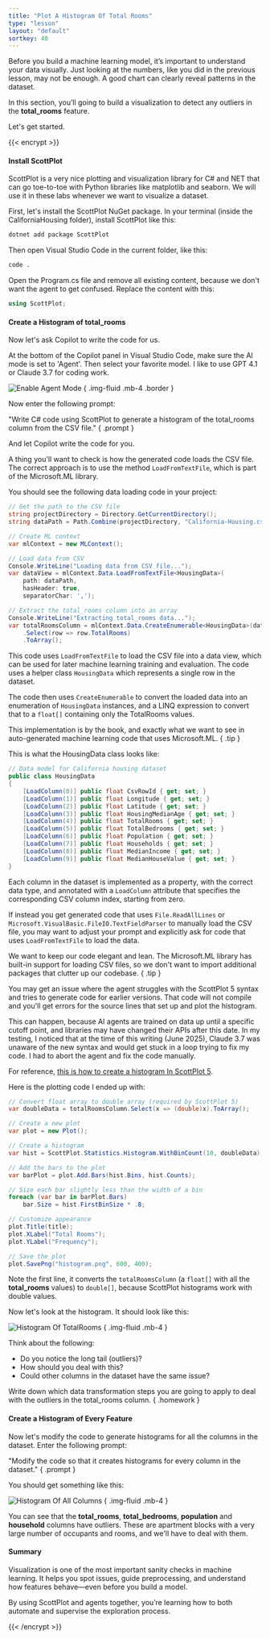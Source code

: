 ```yaml
---
title: "Plot A Histogram Of Total Rooms"
type: "lesson"
layout: "default"
sortkey: 40
---
```


Before you build a machine learning model, it’s important to understand your data visually. Just looking at the numbers, like you did in the previous lesson, may not be enough. A good chart can clearly reveal patterns in the dataset.

In this section, you’ll going to build a visualization to detect any outliers in the **total_rooms** feature.

Let's get started.

{{< encrypt >}}

#### Install ScottPlot

ScottPlot is a very nice plotting and visualization library for C# and NET that can go toe-to-toe with Python libraries like matplotlib and seaborn. We will use it in these labs whenever we want to visualize a dataset.

First, let's install the ScottPlot NuGet package. In your terminal (inside the CaliforniaHousing folder), install ScottPlot like this:

```bash
dotnet add package ScottPlot
```

Then open Visual Studio Code in the current folder, like this:

```bash
code .
```

Open the Program.cs file and remove all existing content, because we don't want the agent to get confused. Replace the content with this:

```csharp
using ScottPlot;
```

#### Create a Histogram of total_rooms

Now let's ask Copilot to write the code for us.

At the bottom of the Copilot panel in Visual Studio Code, make sure the AI mode is set to 'Agent'. Then select your favorite model. I like to use GPT 4.1 or Claude 3.7 for coding work.

![Enable Agent Mode](../img/agent-mode.jpg)
{ .img-fluid .mb-4 .border }

Now enter the following prompt:

"Write C# code using ScottPlot to generate a histogram of the total_rooms column from the CSV file."
{ .prompt }

And let Copilot write the code for you.

A thing you'll want to check is how the generated code loads the CSV file. The correct approach is to use the method `LoadFromTextFile`, which is part of the Microsoft.ML library.

You should see the following data loading code in your project:

```csharp
// Get the path to the CSV file
string projectDirectory = Directory.GetCurrentDirectory();
string dataPath = Path.Combine(projectDirectory, "California-Housing.csv");

// Create ML context
var mlContext = new MLContext();

// Load data from CSV
Console.WriteLine("Loading data from CSV file...");
var dataView = mlContext.Data.LoadFromTextFile<HousingData>(
    path: dataPath,
    hasHeader: true,
    separatorChar: ',');

// Extract the total_rooms column into an array
Console.WriteLine("Extracting total_rooms data...");
var totalRoomsColumn = mlContext.Data.CreateEnumerable<HousingData>(dataView, reuseRowObject: false)
    .Select(row => row.TotalRooms)
    .ToArray();
```

This code uses `LoadFromTextFile` to load the CSV file into a data view, which can be used for later machine learning training and evaluation. The code uses a helper class `HousingData` which represents a single row in the dataset.

The code then uses `CreateEnumerable` to convert the loaded data into an enumeration of `HousingData` instances, and a LINQ expression to convert that to a `float[]` containing only the TotalRooms values.

This implementation is by the book, and exactly what we want to see in auto-generated machine learning code that uses Microsoft.ML.
{ .tip }

This is what the HousingData class looks like:

```csharp
// Data model for California housing dataset
public class HousingData
{
    [LoadColumn(0)] public float CsvRowId { get; set; }
    [LoadColumn(1)] public float Longitude { get; set; }
    [LoadColumn(2)] public float Latitude { get; set; }
    [LoadColumn(3)] public float HousingMedianAge { get; set; }
    [LoadColumn(4)] public float TotalRooms { get; set; }
    [LoadColumn(5)] public float TotalBedrooms { get; set; }
    [LoadColumn(6)] public float Population { get; set; }
    [LoadColumn(7)] public float Households { get; set; }
    [LoadColumn(8)] public float MedianIncome { get; set; }
    [LoadColumn(9)] public float MedianHouseValue { get; set; }
}
```

Each column in the dataset is implemented as a property, with the correct data type, and annotated with a `LoadColumn` attribute that specifies the corresponding CSV column index, starting from zero.

If instead you get generated code that uses `File.ReadAllLines` or `Microsoft.VisualBasic.FileIO.TextFieldParser` to manually load the CSV file, you may want to adjust your prompt and explicitly ask for code that uses `LoadFromTextFile` to load the data.

We want to keep our code elegant and lean. The Microsoft.ML library has built-in support for loading CSV files, so we don't want to import additional packages that clutter up our codebase.
{ .tip }

You may get an issue where the agent struggles with the ScottPlot 5 syntax and tries to generate code for earlier versions. That code will not compile and you'll get errors for the source lines that set up and plot the histogram.

This can happen, because AI agents are trained on data up until a specific cutoff point, and libraries may have changed their APIs after this date. In my testing, I noticed that at the time of this writing (June 2025), Claude 3.7 was unaware of the new syntax and would get stuck in a loop trying to fix my code. I had to abort the agent and fix the code manually.

For reference, [this is how to create a histogram In ScottPlot 5](https://www.scottplot.net/cookbook/5.0/Histograms/).

Here is the plotting code I ended up with:

```csharp
// Convert float array to double array (required by ScottPlot 5)
var doubleData = totalRoomsColumn.Select(x => (double)x).ToArray();

// Create a new plot
var plot = new Plot();

// Create a histogram
var hist = ScottPlot.Statistics.Histogram.WithBinCount(10, doubleData);

// Add the bars to the plot
var barPlot = plot.Add.Bars(hist.Bins, hist.Counts);

// Size each bar slightly less than the width of a bin
foreach (var bar in barPlot.Bars)
    bar.Size = hist.FirstBinSize * .8;

// Customize appearance
plot.Title(title);
plot.XLabel("Total Rooms");
plot.YLabel("Frequency");

// Save the plot
plot.SavePng("histogram.png", 600, 400);
```

Note the first line, it converts the `totalRoomsColumn` (a `float[]` with all the **total_rooms** values) to `double[]`, because ScottPlot histograms work with double values.

Now let's look at the histogram. It should look like this:

![Histogram Of TotalRooms](../img/totalrooms-histogram.png)
{ .img-fluid .mb-4 }

Think about the following:

-    Do you notice the long tail (outliers)?
-    How should you deal with this?
-    Could other columns in the dataset have the same issue?

Write down which data transformation steps you are going to apply to deal with the outliers in the total_rooms column.
{ .homework }

#### Create a Histogram of Every Feature

Now let's modify the code to generate histograms for all the columns in the dataset. Enter the following prompt:

"Modify the code so that it creates histograms for every column in the dataset."
{ .prompt }

You should get something like this:

![Histogram Of All Columns](../img/all-histograms.png)
{ .img-fluid .mb-4 }

You can see that the **total_rooms**, **total_bedrooms**, **population** and **household** columns have outliers. These are apartment blocks with a very large number of occupants and rooms, and we'll have to deal with them.

#### Summary

Visualization is one of the most important sanity checks in machine learning.
It helps you spot issues, guide preprocessing, and understand how features behave—even before you build a model.

By using ScottPlot and agents together, you’re learning how to both automate and supervise the exploration process.

{{< /encrypt >}}
